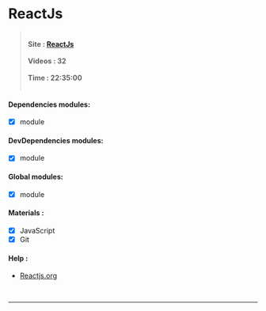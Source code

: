 
# **ReactJs**

> <br> **Site :  [ReactJs](https://toplearn.com/c/qxl2 "آموزش جامع ReactJs")**
<br> <br> **Videos : 32**
<br> <br> **Time : 22:35:00** 
<br> <br>


#### **Dependencies** modules:
- [x] module

#### **DevDependencies** modules:
- [x] module

#### **Global** modules:
- [x] module



#### **Materials :**
- [x] JavaScript
- [x] Git

#### **Help :**
* [Reactjs.org](https://reactjs.org/ "reactjs.org")

<br>

---